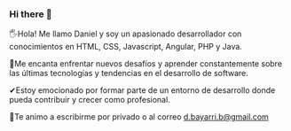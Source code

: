### Hi there 👋

🖐Hola! Me llamo Daniel y soy un apasionado desarrollador con conocimientos en HTML, CSS, Javascript, Angular, PHP y Java.

🚀Me encanta enfrentar nuevos desafíos y aprender constantemente sobre las últimas tecnologías y tendencias en el desarrollo de software. 

✔Estoy emocionado por formar parte de un entorno de desarrollo donde pueda contribuir y crecer como profesional.

📝Te animo a escribirme por privado o al correo d.bayarri.b@gmail.com

